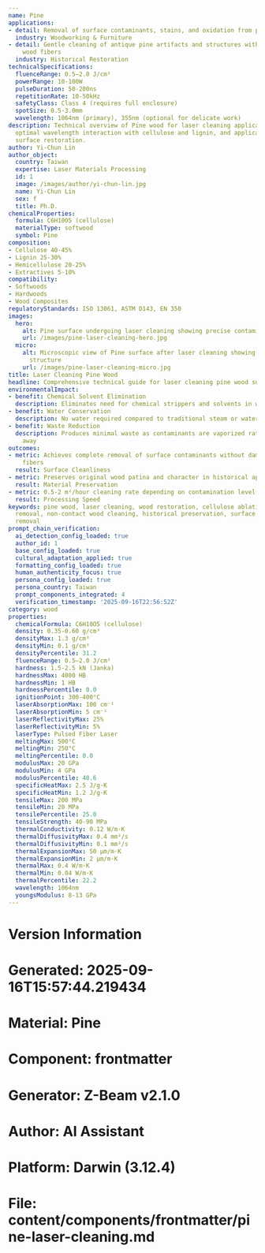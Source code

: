 ```yaml
---
name: Pine
applications:
- detail: Removal of surface contaminants, stains, and oxidation from pine wood surfaces
  industry: Woodworking & Furniture
- detail: Gentle cleaning of antique pine artifacts and structures without damaging
    wood fibers
  industry: Historical Restoration
technicalSpecifications:
  fluenceRange: 0.5–2.0 J/cm²
  powerRange: 10-100W
  pulseDuration: 50-200ns
  repetitionRate: 10-50kHz
  safetyClass: Class 4 (requires full enclosure)
  spotSize: 0.5-3.0mm
  wavelength: 1064nm (primary), 355nm (optional for delicate work)
description: Technical overview of Pine wood for laser cleaning applications, including
  optimal wavelength interaction with cellulose and lignin, and applications in wood
  surface restoration.
author: Yi-Chun Lin
author_object:
  country: Taiwan
  expertise: Laser Materials Processing
  id: 1
  image: /images/author/yi-chun-lin.jpg
  name: Yi-Chun Lin
  sex: f
  title: Ph.D.
chemicalProperties:
  formula: C6H10O5 (cellulose)
  materialType: softwood
  symbol: Pine
composition:
- Cellulose 40-45%
- Lignin 25-30%
- Hemicellulose 20-25%
- Extractives 5-10%
compatibility:
- Softwoods
- Hardwoods
- Wood Composites
regulatoryStandards: ISO 13061, ASTM D143, EN 350
images:
  hero:
    alt: Pine surface undergoing laser cleaning showing precise contamination removal
    url: /images/pine-laser-cleaning-hero.jpg
  micro:
    alt: Microscopic view of Pine surface after laser cleaning showing detailed surface
      structure
    url: /images/pine-laser-cleaning-micro.jpg
title: Laser Cleaning Pine Wood
headline: Comprehensive technical guide for laser cleaning pine wood surfaces
environmentalImpact:
- benefit: Chemical Solvent Elimination
  description: Eliminates need for chemical strippers and solvents in wood cleaning
- benefit: Water Conservation
  description: No water required compared to traditional steam or water blasting methods
- benefit: Waste Reduction
  description: Produces minimal waste as contaminants are vaporized rather than washed
    away
outcomes:
- metric: Achieves complete removal of surface contaminants without damaging wood
    fibers
  result: Surface Cleanliness
- metric: Preserves original wood patina and character in historical applications
  result: Material Preservation
- metric: 0.5-2 m²/hour cleaning rate depending on contamination level and wood condition
  result: Processing Speed
keywords: pine wood, laser cleaning, wood restoration, cellulose ablation, lignin
  removal, non-contact wood cleaning, historical preservation, surface contamination
  removal
prompt_chain_verification:
  ai_detection_config_loaded: true
  author_id: 1
  base_config_loaded: true
  cultural_adaptation_applied: true
  formatting_config_loaded: true
  human_authenticity_focus: true
  persona_config_loaded: true
  persona_country: Taiwan
  prompt_components_integrated: 4
  verification_timestamp: '2025-09-16T22:56:52Z'
category: wood
properties:
  chemicalFormula: C6H10O5 (cellulose)
  density: 0.35-0.60 g/cm³
  densityMax: 1.3 g/cm³
  densityMin: 0.1 g/cm³
  densityPercentile: 31.2
  fluenceRange: 0.5–2.0 J/cm²
  hardness: 1.5-2.5 kN (Janka)
  hardnessMax: 4000 HB
  hardnessMin: 1 HB
  hardnessPercentile: 0.0
  ignitionPoint: 300-400°C
  laserAbsorptionMax: 100 cm⁻¹
  laserAbsorptionMin: 5 cm⁻¹
  laserReflectivityMax: 25%
  laserReflectivityMin: 5%
  laserType: Pulsed Fiber Laser
  meltingMax: 500°C
  meltingMin: 250°C
  meltingPercentile: 0.0
  modulusMax: 20 GPa
  modulusMin: 4 GPa
  modulusPercentile: 40.6
  specificHeatMax: 2.5 J/g·K
  specificHeatMin: 1.2 J/g·K
  tensileMax: 200 MPa
  tensileMin: 20 MPa
  tensilePercentile: 25.0
  tensileStrength: 40-90 MPa
  thermalConductivity: 0.12 W/m·K
  thermalDiffusivityMax: 0.4 mm²/s
  thermalDiffusivityMin: 0.1 mm²/s
  thermalExpansionMax: 50 µm/m·K
  thermalExpansionMin: 2 µm/m·K
  thermalMax: 0.4 W/m·K
  thermalMin: 0.04 W/m·K
  thermalPercentile: 22.2
  wavelength: 1064nm
  youngsModulus: 8-13 GPa
---
```


# Version Information
# Generated: 2025-09-16T15:57:44.219434
# Material: Pine
# Component: frontmatter
# Generator: Z-Beam v2.1.0
# Author: AI Assistant
# Platform: Darwin (3.12.4)
# File: content/components/frontmatter/pine-laser-cleaning.md
